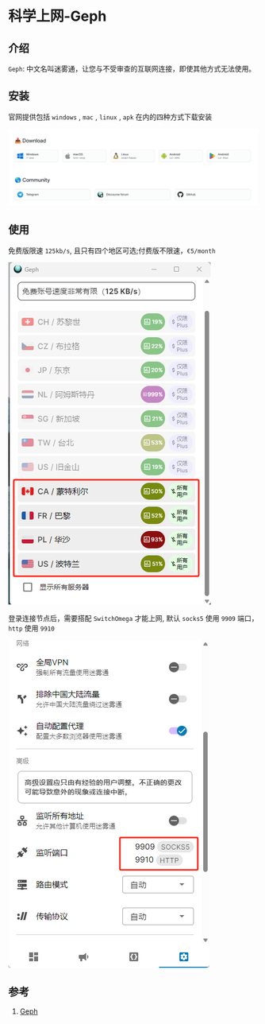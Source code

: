 # 科学上网-Geph

## 介绍
`Geph`: 中文名叫迷雾通，让您与不受审查的互联网连接，即使其他方式无法使用。

## 安装
官网提供包括 `windows` , `mac` , `linux` , `apk` 在内的四种方式下载安装

![下载](/Images/Linux/Wall/科学上网-Geph/download.png '下载')

## 使用
免费版限速 `125kb/s`, 且只有四个地区可选;付费版不限速，`€5/month`

![节点](/Images/Linux/Wall/科学上网-Geph/server_list.png '节点')

登录连接节点后，需要搭配 `SwitchOmega` 才能上网, 默认 `socks5` 使用 `9909` 端口，`http` 使用 `9910`

![端口](/Images/Linux/Wall/科学上网-Geph/link_port.png '端口')


## 参考
1. [Geph](https://geph.io/en)
